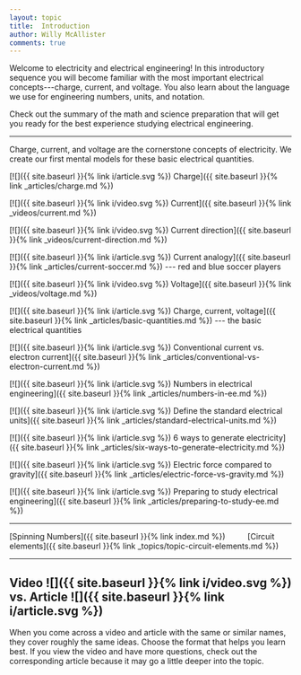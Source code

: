 ```yaml
---
layout: topic
title:  Introduction
author: Willy McAllister
comments: true
---
```


Welcome to electricity and electrical engineering! In this introductory sequence you will become familiar with the most important electrical concepts---charge, current, and voltage. You also learn about the language we use for engineering numbers, units, and notation. 

Check out the summary of the math and science preparation that will get you ready for the best experience studying electrical engineering.

----

Charge, current, and voltage are the cornerstone concepts of electricity. We create our first mental models for these basic electrical quantities.

[![]({{ site.baseurl }}{% link i/article.svg %}) Charge]({{ site.baseurl }}{% link _articles/charge.md %})

[![]({{ site.baseurl }}{% link i/video.svg %}) Current]({{ site.baseurl }}{% link _videos/current.md %})

[![]({{ site.baseurl }}{% link i/video.svg %}) Current direction]({{ site.baseurl }}{% link _videos/current-direction.md %})

[![]({{ site.baseurl }}{% link i/article.svg %}) Current analogy]({{ site.baseurl }}{% link _articles/current-soccer.md %}) --- red and blue soccer players

[![]({{ site.baseurl }}{% link i/video.svg %}) Voltage]({{ site.baseurl }}{% link _videos/voltage.md %})

[![]({{ site.baseurl }}{% link i/article.svg %}) Charge, current, voltage]({{ site.baseurl }}{% link _articles/basic-quantities.md %}) --- the basic electrical quantities

[![]({{ site.baseurl }}{% link i/article.svg %}) Conventional current vs. electron current]({{ site.baseurl }}{% link _articles/conventional-vs-electron-current.md %})

[![]({{ site.baseurl }}{% link i/article.svg %}) Numbers in electrical engineering]({{ site.baseurl }}{% link _articles/numbers-in-ee.md %})

[![]({{ site.baseurl }}{% link i/article.svg %}) Define the standard electrical units]({{ site.baseurl }}{% link _articles/standard-electrical-units.md %})

[![]({{ site.baseurl }}{% link i/article.svg %}) 6 ways to generate electricity]({{ site.baseurl }}{% link _articles/six-ways-to-generate-electricity.md %})

[![]({{ site.baseurl }}{% link i/article.svg %}) Electric force compared to gravity]({{ site.baseurl }}{% link _articles/electric-force-vs-gravity.md %})

[![]({{ site.baseurl }}{% link i/article.svg %}) Preparing to study electrical engineering]({{ site.baseurl }}{% link _articles/preparing-to-study-ee.md %})

---

<i class="fas fa-arrow-left"></i> [Spinning Numbers]({{ site.baseurl }}{% link index.md %}) $\qquad$ [Circuit elements]({{ site.baseurl }}{% link _topics/topic-circuit-elements.md %}) <i class="fas fa-arrow-right"></i>

---

## Video ![]({{ site.baseurl }}{% link i/video.svg %}) vs. Article ![]({{ site.baseurl }}{% link i/article.svg %})

When you come across a video and article with the same or similar names, they cover roughly the same ideas. Choose the format that helps you learn best. If you view the video and have more questions, check out the corresponding article because it may go a little deeper into the topic.
